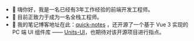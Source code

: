 - 👋 嗨你好，我是一名已经有3年工作经验的前端开发工程师。
- 👀 目前正致力于成为一名全栈工程师。
- 🌱 我的笔记博客地址在此：[quick-notes](https://gradyyuan256.github.io/quick-notes) ，还开源了一个基于 Vue 3 实现的 PC 端 UI 组件库 —— [Units-UI](https://gradyyuan256.github.io/units-ui-docs/)，也期待对该开源项目进行指点。

<!---
GradyYuan256/GradyYuan256 is a ✨ special ✨ repository because its `README.md` (this file) appears on your GitHub profile.
You can click the Preview link to take a look at your changes.
--->
